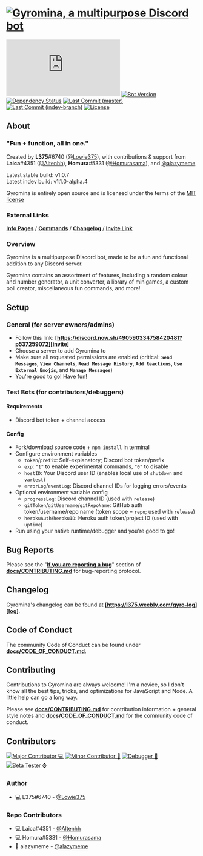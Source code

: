 # ​ [![Gyromina, a multipurpose Discord bot][gyro-banner]][info]

[![Discord.js Version][djs-img]][djs-link]
[![Bot Version][version-img]](package.json)
[![Dependency Status][dependency-img]][dependency-link]
[![Last Commit (master)][master-commit-img]][master-commit-img]
[![Last Commit (indev-branch)][indev-commit-img]][indev-commit-img]
[![License][license-img]](LICENSE)

## About

### "Fun + function, all in one."

Created by **L375**#6740 \([@Lowie375](https://www.github.com/Lowie375)\), with contributions & support from **Laica**#4351 \([@Altenhh](https://www.github.com/Altenhh)\), **Homura**#5331 \([@Homurasama](https://www.github.com/Homurasama)\), and [@alazymeme](https://www.github.com/alazymeme)

Latest stable build: v1.0.7  
Latest indev build: v1.1.0-alpha.4

Gyromina is entirely open source and is licensed under the terms of the [MIT license](LICENSE)

### External Links

**[Info Pages][info]** / **[Commands][commands]** / **[Changelog][log]** / **[Invite Link][invite]**

### Overview

Gyromina is a multipurpose Discord bot, made to be a fun and functional addition to any Discord server.

Gyromina contains an assortment of features, including a random colour and number generator, a unit converter, a library of minigames, a custom poll creator, miscellaneous fun commands, and more!

## Setup

### General (for server owners/admins)

* Follow this link: **[https://discord.now.sh/490590334758420481?p537259072][invite]**
* Choose a server to add Gyromina to
* Make sure all requested permissions are enabled (critical: **`Send Messages`**, **`View Channels`**, **`Read Message History`**, **`Add Reactions`**, **`Use External Emojis`**, and **`Manage Messages`**)
* You're good to go! Have fun!

### Test Bots (for contributors/debuggers)

#### Requirements

* Discord bot token + channel access

#### Config

* Fork/download source code + `npm install` in terminal
* Configure environment variables
  * `token`/`prefix`: Self-explanatory; Discord bot token/prefix
  * `exp`: `"1"` to enable experimental commands, `"0"` to disable
  * `hostID`: Your Discord user ID (enables local use of `shutdown` and `vartest`)
  * `errorLog`/`eventLog`: Discord channel IDs for logging errors/events
* Optional environment variable config
  * `progressLog`: Discord channel ID (used with `release`)
  * `gitToken`/`gitUsername`/`gitRepoName`: GitHub auth token/username/repo name (token scope = `repo`; used with `release`)
  * `herokuAuth`/`herokuID`: Heroku auth token/project ID (used with `uptime`)
* Run using your native runtime/debugger and you're good to go!

## Bug Reports

Please see the "**[If you are reporting a bug](docs/CONTRIBUTING.md#if-you-are-reporting-a-bug)**" section of **[docs/CONTRIBUTING.md](docs/CONTRIBUTING.md)** for bug-reporting protocol.

## Changelog

Gyromina's changelog can be found at **[https://l375.weebly.com/gyro-log][log]**.

## Code of Conduct

The community Code of Conduct can be found under **[docs/CODE_OF_CONDUCT.md](docs/CODE_OF_CONDUCT.md)**.

## Contributing

Contributions to Gyromina are always welcome! I'm a novice, so I don't know all the best tips, tricks, and optimizations for JavaScript and Node. A little help can go a long way.

Please see **[docs/CONTRIBUTING.md](docs/CONTRIBUTING.md)** for contribution information + general style notes and **[docs/CODE_OF_CONDUCT.md](docs/CODE_OF_CONDUCT.md)** for the community code of conduct.

## Contributors

[![Major Contributor 💻][maj-contrib-label]][maj-contrib-label]
[![Minor Contributor 💾][min-contrib-label]][min-contrib-label]
[![Debugger 🦟][debugger-label]][debugger-label]
[![Beta Tester ⌚][tester-label]][tester-label]

### Author

* 💻 L375#6740 - [@Lowie375](https://www.github.com/Lowie375)

### Repo Contributors

* 💻 Laica#4351 - [@Altenhh](https://www.github.com/Altenhh)
* 💻 Homura#5331 - [@Homurasama](https://www.github.com/Homurasama)
* 💾 alazymeme - [@alazymeme](https://www.github.com/alazymeme)

<!-- ### Helpers -->

<!-- Links -->
[commands]: https://l375.weebly.com/gyro-commands
[info]: https://l375.weebly.com/gyromina
[invite]: https://discord.now.sh/490590334758420481?p537259072
[log]: https://l375.weebly.com/gyro-log

[djs-link]: https://discord.js.org
[dependency-link]: https://david-dm.org/Lowie375/Gyromina
[contributors-link]: https://github.com/Lowie375/Gyromina/graphs/contributors

<!-- Banners -->
[gyro-banner]: https://cdn.discordapp.com/attachments/429364141355171840/703428268501762119/GyrominaPlasmaBanner.png
[gyro-banner-pride]: https://cdn.discordapp.com/attachments/429364141355171840/717147986186207343/GPBPride.jpg

<!-- Labels -->
[djs-img]: https://img.shields.io/github/package-json/dependency-version/Lowie375/Gyromina/discord.js
[version-img]: https://img.shields.io/github/package-json/v/Lowie375/Gyromina
[dependency-img]: https://david-dm.org/Lowie375/Gyromina.svg
[master-commit-img]: https://img.shields.io/github/last-commit/Lowie375/Gyromina?label=last%20commit%20%28master%29
[indev-commit-img]: https://img.shields.io/github/last-commit/Lowie375/Gyromina/indev-branch?label=last%20commit%20%28indev-branch%29
[license-img]: https://img.shields.io/github/license/Lowie375/Gyromina

[maj-contrib-label]: https://img.shields.io/badge/major%20contributor-%F0%9F%92%BB-7effaf
[min-contrib-label]: https://img.shields.io/badge/minor%20contributor-%F0%9F%92%BE-7effaf
[debugger-label]: https://img.shields.io/badge/debugger-%F0%9F%A6%9F-7effaf
[tester-label]: https://img.shields.io/badge/beta%20tester-%E2%8C%9A-7effaf
